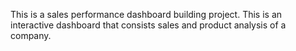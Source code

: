 This is a sales performance dashboard building project. This is an interactive dashboard that consists sales and product analysis of a company.
